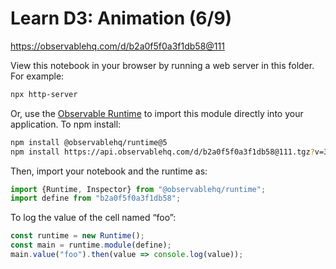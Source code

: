 # Learn D3: Animation (6/9)

https://observablehq.com/d/b2a0f5f0a3f1db58@111

View this notebook in your browser by running a web server in this folder. For
example:

~~~sh
npx http-server
~~~

Or, use the [Observable Runtime](https://github.com/observablehq/runtime) to
import this module directly into your application. To npm install:

~~~sh
npm install @observablehq/runtime@5
npm install https://api.observablehq.com/d/b2a0f5f0a3f1db58@111.tgz?v=3
~~~

Then, import your notebook and the runtime as:

~~~js
import {Runtime, Inspector} from "@observablehq/runtime";
import define from "b2a0f5f0a3f1db58";
~~~

To log the value of the cell named “foo”:

~~~js
const runtime = new Runtime();
const main = runtime.module(define);
main.value("foo").then(value => console.log(value));
~~~
